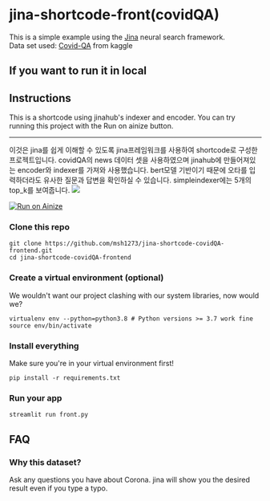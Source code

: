 # jina-shortcode-front(covidQA)

This is a simple example using the [Jina](https://github.com/jina-ai/jina/) neural search framework. 
<br>
Data set used: [Covid-QA](https://www.kaggle.com/xhlulu/covidqa) from kaggle
<br>


## If you want to run it in local
## Instructions
This is a shortcode using jinahub's indexer and encoder. You can try running this project with the Run on ainize button.
<hr>
이것은 jina를 쉽게 이해할 수 있도록 jina프레임워크를 사용하여 shortcode로 구성한 프로젝트입니다. covidQA의 news 데이터 셋을 사용하였으며 jinahub에 만들어져있는 encoder와 indexer를 가져와 사용했습니다. bert모델 기반이기 때문에 오타를 입력하더라도 유사한 질문과 답변을 확인하실 수 있습니다. simpleindexer에는 5개의 top_k를 보여줍니다.
<img src="./covidQA.gif">
<br>

[![Run on Ainize](https://ainize.ai/images/run_on_ainize_button.svg)](https://master-jina-shortcode-covid-qa-frontend-msh1273.endpoint.ainize.ai/)

### Clone this repo

```shell
git clone https://github.com/msh1273/jina-shortcode-covidQA-frontend.git
cd jina-shortcode-covidQA-frontend
```

### Create a virtual environment (optional)

We wouldn't want our project clashing with our system libraries, now would we?

```shell
virtualenv env --python=python3.8 # Python versions >= 3.7 work fine
source env/bin/activate
```

### Install everything

Make sure you're in your virtual environment first!

```shell
pip install -r requirements.txt
```

### Run your app

```shell
streamlit run front.py
```
## FAQ

### Why this dataset?

Ask any questions you have about Corona. jina will show you the desired result even if you type a typo.
